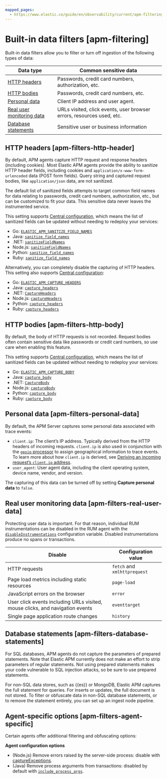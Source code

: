 ```yaml
---
mapped_pages:
  - https://www.elastic.co/guide/en/observability/current/apm-filtering.html
---
```


# Built-in data filters [apm-filtering]

Built-in data filters allow you to filter or turn off ingestion of the following types of data:

| Data type | Common sensitive data |
| --- | --- |
| [HTTP headers](#apm-filters-http-header) | Passwords, credit card numbers, authorization, etc. |
| [HTTP bodies](#apm-filters-http-body) | Passwords, credit card numbers, etc. |
| [Personal data](#apm-filters-personal-data) | Client IP address and user agent. |
| [Real user monitoring data](#apm-filters-real-user-data) | URLs visited, click events, user browser errors, resources used, etc. |
| [Database statements](#apm-filters-database-statements) | Sensitive user or business information |


## HTTP headers [apm-filters-http-header]

By default, APM agents capture HTTP request and response headers (including cookies). Most Elastic APM agents provide the ability to sanitize HTTP header fields, including cookies and `application/x-www-form-urlencoded` data (POST form fields). Query string and captured request bodies, like `application/json` data, are not sanitized.

The default list of sanitized fields attempts to target common field names for data relating to passwords, credit card numbers, authorization, etc., but can be customized to fit your data. This sensitive data never leaves the instrumented service.

This setting supports [Central configuration](apm-agent-central-configuration.md), which means the list of sanitized fields can be updated without needing to redeploy your services:

* Go: [`ELASTIC_APM_SANITIZE_FIELD_NAMES`](apm-agent-go://docs/reference/ingestion-tools/apm-agent-go/configuration.md#config-sanitize-field-names)
* Java: [`sanitize_field_names`](apm-agent-java://docs/reference/ingestion-tools/apm-agent-java/config-core.md#config-sanitize-field-names)
* .NET: [`sanitizeFieldNames`](apm-agent-dotnet://docs/reference/ingestion-tools/apm-agent-dotnet/config-core.md#config-sanitize-field-names)
* Node.js: [`sanitizeFieldNames`](apm-agent-nodejs://docs/reference/ingestion-tools/apm-agent-nodejs/configuration.md#sanitize-field-names)
* Python: [`sanitize_field_names`](apm-agent-python://docs/reference/ingestion-tools/apm-agent-python/configuration.md#config-sanitize-field-names)
* Ruby: [`sanitize_field_names`](apm-agent-ruby://docs/reference/ingestion-tools/apm-agent-ruby/configuration.md#config-sanitize-field-names)

Alternatively, you can completely disable the capturing of HTTP headers. This setting also supports [Central configuration](apm-agent-central-configuration.md):

* Go: [`ELASTIC_APM_CAPTURE_HEADERS`](apm-agent-go://docs/reference/ingestion-tools/apm-agent-go/configuration.md#config-capture-headers)
* Java: [`capture_headers`](apm-agent-java://docs/reference/ingestion-tools/apm-agent-java/config-core.md#config-capture-headers)
* .NET: [`CaptureHeaders`](apm-agent-dotnet://docs/reference/ingestion-tools/apm-agent-dotnet/config-http.md#config-capture-headers)
* Node.js: [`captureHeaders`](apm-agent-nodejs://docs/reference/ingestion-tools/apm-agent-nodejs/configuration.md#capture-headers)
* Python: [`capture_headers`](apm-agent-python://docs/reference/ingestion-tools/apm-agent-python/configuration.md#config-capture-headers)
* Ruby: [`capture_headers`](apm-agent-ruby://docs/reference/ingestion-tools/apm-agent-ruby/configuration.md#config-capture-headers)


## HTTP bodies [apm-filters-http-body]

By default, the body of HTTP requests is not recorded. Request bodies often contain sensitive data like passwords or credit card numbers, so use care when enabling this feature.

This setting supports [Central configuration](apm-agent-central-configuration.md), which means the list of sanitized fields can be updated without needing to redeploy your services:

* Go: [`ELASTIC_APM_CAPTURE_BODY`](apm-agent-go://docs/reference/ingestion-tools/apm-agent-go/configuration.md#config-capture-body)
* Java: [`capture_body`](apm-agent-java://docs/reference/ingestion-tools/apm-agent-java/config-core.md#config-capture-body)
* .NET: [`CaptureBody`](apm-agent-dotnet://docs/reference/ingestion-tools/apm-agent-dotnet/config-http.md#config-capture-body)
* Node.js: [`captureBody`](apm-agent-nodejs://docs/reference/ingestion-tools/apm-agent-nodejs/configuration.md#capture-body)
* Python: [`capture_body`](apm-agent-python://docs/reference/ingestion-tools/apm-agent-python/configuration.md#config-capture-body)
* Ruby: [`capture_body`](apm-agent-ruby://docs/reference/ingestion-tools/apm-agent-ruby/configuration.md#config-capture-body)


## Personal data [apm-filters-personal-data]

By default, the APM Server captures some personal data associated with trace events:

* `client.ip`: The client’s IP address. Typically derived from the HTTP headers of incoming requests. `client.ip` is also used in conjunction with the [`geoip` processor](elasticsearch://docs/reference/ingestion-tools/enrich-processor/geoip-processor.md) to assign geographical information to trace events. To learn more about how `client.ip` is derived, see [Deriving an incoming request’s `client.ip` address](anonymous-authentication.md#apm-derive-client-ip).
* `user_agent`: User agent data, including the client operating system, device name, vendor, and version.

The capturing of this data can be turned off by setting **Capture personal data** to `false`.


## Real user monitoring data [apm-filters-real-user-data]

Protecting user data is important. For that reason, individual RUM instrumentations can be disabled in the RUM agent with the [`disableInstrumentations`](apm-agent-rum-js://docs/reference/ingestion-tools/apm-agent-rum-js/configuration.md#disable-instrumentations) configuration variable. Disabled instrumentations produce no spans or transactions.

| Disable | Configuration value |
| --- | --- |
| HTTP requests | `fetch` and `xmlhttprequest` |
| Page load metrics including static resources | `page-load` |
| JavaScript errors on the browser | `error` |
| User click events including URLs visited, mouse clicks, and navigation events | `eventtarget` |
| Single page application route changes | `history` |


## Database statements [apm-filters-database-statements]

For SQL databases, APM agents do not capture the parameters of prepared statements. Note that Elastic APM currently does not make an effort to strip parameters of regular statements. Not using prepared statements makes your code vulnerable to SQL injection attacks, so be sure to use prepared statements.

For non-SQL data stores, such as {{es}} or MongoDB, Elastic APM captures the full statement for queries. For inserts or updates, the full document is not stored. To filter or obfuscate data in non-SQL database statements, or to remove the statement entirely, you can set up an ingest node pipeline.


## Agent-specific options [apm-filters-agent-specific]

Certain agents offer additional filtering and obfuscating options:

**Agent configuration options**

* (Node.js) Remove errors raised by the server-side process: disable with [captureExceptions](apm-agent-nodejs://docs/reference/ingestion-tools/apm-agent-nodejs/configuration.md#capture-exceptions).
* (Java) Remove process arguments from transactions: disabled by default with [`include_process_args`](apm-agent-java://docs/reference/ingestion-tools/apm-agent-java/config-reporter.md#config-include-process-args).
